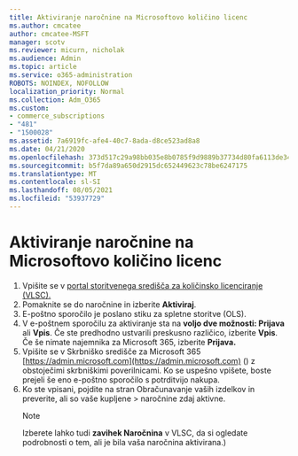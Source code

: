 ```yaml
---
title: Aktiviranje naročnine na Microsoftovo količino licenc
ms.author: cmcatee
author: cmcatee-MSFT
manager: scotv
ms.reviewer: micurn, nicholak
ms.audience: Admin
ms.topic: article
ms.service: o365-administration
ROBOTS: NOINDEX, NOFOLLOW
localization_priority: Normal
ms.collection: Adm_O365
ms.custom:
- commerce_subscriptions
- "481"
- "1500028"
ms.assetid: 7a6919fc-afe4-40c7-8ada-d8ce523ad8a8
ms.date: 04/21/2020
ms.openlocfilehash: 373d517c29a98bb035e8b0785f9d9889b37734d80fa6113de34544d49f08cdf1
ms.sourcegitcommit: b5f7da89a650d2915dc652449623c78be6247175
ms.translationtype: MT
ms.contentlocale: sl-SI
ms.lasthandoff: 08/05/2021
ms.locfileid: "53937729"
---
```

# <a name="activating-a-microsoft-volume-license-subscription"></a>Aktiviranje naročnine na Microsoftovo količino licenc

1. Vpišite se v [portal storitvenega središča za količinsko licenciranje (VLSC).](https://go.microsoft.com/fwlink/p/?LinkId=329762)
2. Pomaknite se do naročnine in izberite **Aktiviraj**.
3. E-poštno sporočilo je poslano stiku za spletne storitve (OLS).
4. V e-poštnem sporočilu za aktiviranje sta na **voljo dve možnosti: Prijava** ali **Vpis**. Če ste predhodno ustvarili preskusno različico, izberite **Vpis**. Če še nimate najemnika za Microsoft 365, izberite **Prijava.**
5. Vpišite se v Skrbniško središče za Microsoft 365 [https://admin.microsoft.com](https://admin.microsoft.com) () z obstoječimi skrbniškimi poverilnicami. Ko se uspešno vpišete, boste prejeli še eno e-poštno sporočilo s potrditvijo nakupa.
6. Ko ste vpisani, pojdite  na stran Obračunavanje vaših izdelkov in preverite, ali so vaše kupljene \> [](https://go.microsoft.com/fwlink/p/?linkid=842054) naročnine zdaj aktivne. 
    > [!NOTE]
    > Izberete lahko tudi **zavihek Naročnina** v VLSC, da si ogledate podrobnosti o tem, ali je bila vaša naročnina aktivirana.)
